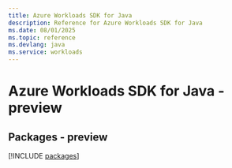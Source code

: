 ```yaml
---
title: Azure Workloads SDK for Java
description: Reference for Azure Workloads SDK for Java
ms.date: 08/01/2025
ms.topic: reference
ms.devlang: java
ms.service: workloads
---
```

# Azure Workloads SDK for Java - preview
## Packages - preview
[!INCLUDE [packages](workloads-index.md)]